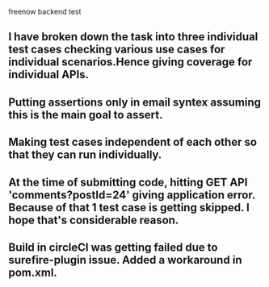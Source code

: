 freenow backend test


## I have broken down the task into three individual test cases checking various use cases for individual scenarios.Hence giving coverage for individual APIs.

## Putting assertions only in email syntex assuming this is the main goal to assert.

## Making test cases independent of each other so that they can run individually.

## At the time of submitting code, hitting GET API 'comments?postId=24' giving application error. Because of that 1 test case is getting skipped. I hope that's considerable reason.

## Build in circleCI was getting failed due to surefire-plugin issue. Added a workaround in pom.xml.



